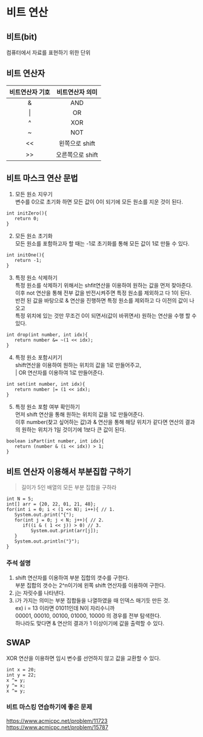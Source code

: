 # 비트 연산
## 비트(bit)
컴퓨터에서 자료를 표현하기 위한 단위
## 비트 연산자
|비트연산자 기호|비트연산자 의미|
|:------:|:---:|
|&|AND|
|\||OR|
|^|XOR|
|~|NOT|
|<<|왼쪽으로 shift|
|>>|오른쪽으로 shift|
## 비트 마스크 연산 문법
1. 모든 원소 지우기  
변수를 0으로 초기화 하면 모든 값이 0이 되기에 모든 원소를 지운 것이 된다. 
```
int initZero(){
   return 0;
}
```
2. 모든 원소 초기화  
모든 원소를 포함하고자 할 때는 -1로 초기화를 통해 모든 값이 1로 만들 수 있다.
```
int initOne(){
   return -1;
}
```
3. 특정 원소 삭제하기  
특정 원소를 삭제하기 위해서는 shfit연산을 이용하여 원하는 값을 먼저 찾아준다.  
이후 not 연산을 통해 전부 값을 반전시켜주면 특정 원소를 제외하고 다 1이 된다.  
반전 된 값을 바탕으로 & 연산을 진행하면 특정 원소를 제외하고 다 이전의 값이 나오고  
특정 위치에 있는 것만 무조건 0이 되면서(값이 바뀌면서) 원하는 연산을 수행 할 수 있다.
```
int drop(int number, int idx){
   return number &= ~(1 << idx);
}
```
4. 특정 원소 포함시키기  
shift연산을 이용하여 원하는 위치의 값을 1로 만들어주고,  
| OR 연산자를 이용하여 1로 만들어준다.
```
int set(int number, int idx){
   return number |= (1 << idx);
}
```
5. 특정 원소 포함 여부 확인하기  
먼저 shift 연산을 통해 원하는 위치의 값을 1로 만들어준다.  
이후 number(찾고 싶어하는 값)과 & 연산을 통해 해당 위치가 같다면 연산의 결과의 원하는 위치가 1일 것이기에 1보다 큰 값이 된다.
```
boolean isPart(int number, int idx){
   return (number & (i << idx)) > 1;
}
```
## 비트 연산자 이용해서 부분집합 구하기
> 길이가 5인 배열의 모든 부분 집합을 구하라
```
int N = 5;
int[] arr = {20, 22, 01, 21, 48};
for(int i = 0; i < (1 << N); i++){ // 1.
   System.out.print("{");
   for(int j = 0; j < N; j++){ // 2.
      if((i & ( 1 << j)) > 0) // 3.
         System.out.print(arr[j]);
   }
   System.out.println("}");
}
```
### 주석 설명
1. shift 연산자를 이용하여 부분 집합의 갯수를 구한다.  
 부분 집합의 갯수는 2^n이기에 왼쪽 shift 연산자를 이용하여 구한다.
2. j는 자릿수를 나타낸다.
3. i가 가지는 의미는 부분 집합들을 나열하였을 때 인덱스 매기듯 만든 것.  
ex) i = 13 이라면 01011인데 N이 자리수니까  
00001, 00010, 00100, 01000, 10000 의 경우를 전부 탐색한다.  
하나라도 맞다면 & 연산의 결과가 1 이상이기에 값을 출력할 수 있다.

## SWAP
XOR 연산을 이용하면 임시 변수를 선언하지 않고 값을 교환할 수 있다.
```
int x = 20;
int y = 22;
x ^= y;
y ^= x;
x ^= y;
```

### 비트 마스킹 연습하기에 좋은 문제
https://www.acmicpc.net/problem/11723  
https://www.acmicpc.net/problem/15787

